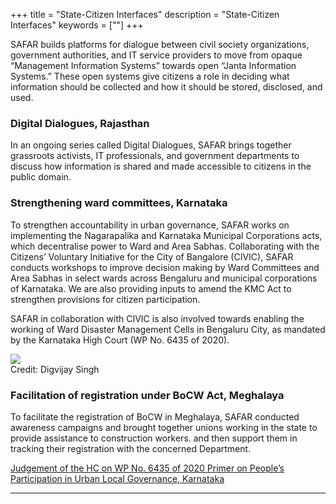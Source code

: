 +++
title = "State-Citizen Interfaces"
description = "State-Citizen Interfaces"
keywords = [""]
+++

SAFAR builds platforms for dialogue between civil society organizations, government authorities, and IT service providers to move from opaque “Management Information Systems” towards open “Janta Information Systems.” These open systems give citizens a role in deciding what information should be collected and how it should be stored, disclosed, and used. 

### Digital Dialogues, Rajasthan 

In an ongoing series called Digital Dialogues, SAFAR brings together grassroots activists, IT professionals, and government departments to discuss how information is shared and made accessible to citizens in the public domain.

### Strengthening ward committees, Karnataka

To strengthen accountability in urban governance, SAFAR works on implementing the Nagarapalika and Karnataka Municipal Corporations acts, which decentralise power to Ward and Area Sabhas. Collaborating with the Citizens’ Voluntary Initiative for the City of Bangalore (CIVIC), SAFAR conducts workshops to improve decision making by Ward Committees and Area Sabhas in select wards across Bengaluru and municipal corporations of Karnataka. We are also providing inputs to amend the KMC Act to strengthen provisions for citizen participation.

SAFAR in collaboration with CIVIC is also involved towards enabling the working of Ward Disaster Management Cells in Bengaluru City, as mandated by the Karnataka High Court (WP No. 6435 of 2020).

<div class="container-image">
  <img class="full-width" src="../../img/pictures/state-citizen-interfaces/2.jpg">
  <div class="bottom-right">Credit: Digvijay Singh</div>
</div>

### Facilitation of registration under BoCW Act, Meghalaya 

To facilitate the registration of BoCW in Meghalaya, SAFAR conducted awareness campaigns and brought together unions working in the state to provide assistance to construction workers. and then support them in tracking their registration with the concerned Department. 

<a href="https://www.livelaw.in/pdf_upload/pdf_upload-373913.pdf" class="btn btn-lg" target="_blank">
    <i class="far fa-file-alt"></i> Judgement of the HC on WP No. 6435 of 2020
</a>

<a href="../../documents/Primer on People’s Participation in Urban Local Governance, Karnataka.docx" class="btn btn-lg" target="_blank">
    <i class="far fa-file-alt"></i> Primer on People’s Participation in Urban Local Governance, Karnataka
</a>

***
